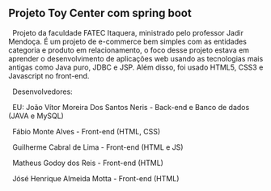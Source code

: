 ## Projeto Toy Center com spring boot

&nbsp;
Projeto da faculdade FATEC Itaquera, ministrado pelo professor Jadir Mendoça. É um projeto de e-commerce bem simples com as entidades categoria e produto em relacionamento, o foco desse projeto estava em aprender o desenvolvimento de aplicações web usando as tecnologias mais antigas como Java puro, JDBC e JSP. Além disso, foi usado HTML5, CSS3 e Javascript no front-end.

&nbsp;
Desenvolvedores:

&nbsp;
 EU: João Vítor Moreira Dos Santos Neris - Back-end e Banco de dados (JAVA e MySQL) 

 &nbsp;
 Fábio Monte Alves - Front-end (HTML, CSS) 
 
&nbsp;
 Guilherme Cabral de Lima - Front-end (HTML e JS) 
 
&nbsp;
 Matheus Godoy dos Reis - Front-end (HTML) 
 
&nbsp;
 Jósé Henrique Almeida Motta - Front-end (HTML) 


 
